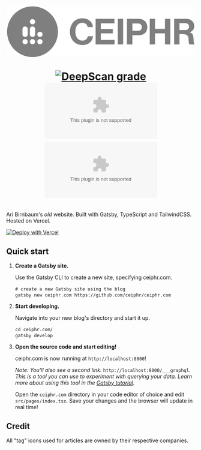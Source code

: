 <!--suppress HtmlDeprecatedAttribute -->
<h1 align="center">
   <a href="https://ceiphr.com/">
      <!--suppress CheckImageSize -->
      <img width="500px" alt="Profile Logo" src="readme-banner.png">
   </a>

   [![DeepScan grade](https://deepscan.io/api/teams/14605/projects/17692/branches/413247/badge/grade.svg?token=a1fa0980263b30233c0ddf1e9c3ed778290db2ee)](https://deepscan.io/dashboard#view=project&tid=14605&pid=17692&bid=413247)
   [![Mozilla Observatory](https://img.shields.io/mozilla-observatory/grade/ceiphr.com?publish)](https://observatory.mozilla.org/analyze/ceiphr.com)
   [![HSTS Preload](https://img.shields.io/hsts/preload/ceiphr.com)](https://hstspreload.org/?domain=ceiphr.com)
</h1>

Ari Birnbaum's *old* website. Built with Gatsby, TypeScript and TailwindCSS. Hosted on Vercel.

[![Deploy with Vercel](https://vercel.com/button)](https://vercel.com/new/git/external?repository-url=https%3A%2F%2Fgithub.com%2Fceiphr%2Fceiphr.com&project-name=ceiphr&repo-name=ceiphr.com)

## Quick start

1. **Create a Gatsby site.**

   Use the Gatsby CLI to create a new site, specifying ceiphr.com.

   ```shell
   # create a new Gatsby site using the blog
   gatsby new ceiphr.com https://github.com/ceiphr/ceiphr.com
   ```

1. **Start developing.**

   Navigate into your new blog's directory and start it up.

   ```shell
   cd ceiphr.com/
   gatsby develop
   ```

1. **Open the source code and start editing!**

   ceiphr.com is now running at `http://localhost:8000`!

   _Note: You'll also see a second link:_ `http://localhost:8000/___graphql`_. This is a tool you can use to experiment
   with querying your data. Learn more about using this tool in
   the [Gatsby tutorial](https://www.gatsbyjs.org/tutorial/part-five/#introducing-graphiql)._

   Open the `ceiphr.com` directory in your code editor of choice and edit `src/pages/index.tsx`. Save your changes and
   the browser will update in real time!

## Credit

   All "tag" icons used for articles are owned by their respective companies.
